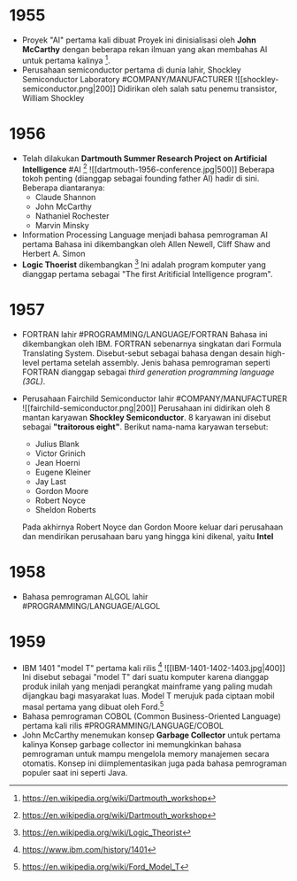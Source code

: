 # 1955
- Proyek "AI" pertama kali dibuat
	Proyek ini dinisialisasi oleh **John McCarthy** dengan beberapa rekan ilmuan yang akan membahas AI untuk pertama kalinya [^1].
- Perusahaan semiconductor pertama di dunia lahir, Shockley Semiconductor Laboratory #COMPANY/MANUFACTURER 
	![[shockley-semiconductor.png|200]]
	Didirikan oleh salah satu penemu transistor, William Shockley

# 1956
- Telah dilakukan **Dartmouth Summer Research Project on Artificial Intelligence** #AI [^1]
	![[dartmouth-1956-conference.jpg|500]]
	Beberapa tokoh penting (dianggap sebagai founding father AI) hadir di sini. Beberapa diantaranya:
	- Claude Shannon
	- John McCarthy
	- Nathaniel Rochester
	- Marvin Minsky
- Information Processing Language menjadi bahasa pemrograman AI pertama
	Bahasa ini dikembangkan oleh Allen Newell, Cliff Shaw and Herbert A. Simon
- **Logic Thoerist** dikembangkan [^2]
	Ini adalah program komputer yang dianggap pertama sebagai "The first Aritificial Intelligence program".
# 1957
- FORTRAN lahir #PROGRAMMING/LANGUAGE/FORTRAN
	Bahasa ini dikembangkan oleh IBM. FORTRAN sebenarnya singkatan dari Formula Translating System. Disebut-sebut sebagai bahasa dengan desain high-level pertama setelah assembly.
	Jenis bahasa pemrograman seperti FORTRAN dianggap sebagai *third generation programming language (3GL)*. 
- Perusahaan Fairchild Semiconductor lahir #COMPANY/MANUFACTURER 
	![[fairchild-semiconductor.png|200]]
	Perusahaan ini didirikan oleh 8 mantan karyawan **Shockley Semiconductor**. 8 karyawan ini disebut sebagai **"traitorous eight"**. Berikut nama-nama karyawan tersebut:
	- Julius Blank
	- Victor Grinich
	- Jean Hoerni
	- Eugene Kleiner
	- Jay Last
	- Gordon Moore
	- Robert Noyce
	- Sheldon Roberts
	
	Pada akhirnya Robert Noyce dan Gordon Moore keluar dari perusahaan dan mendirikan perusahaan baru yang hingga kini dikenal, yaitu **Intel**
# 1958
- Bahasa pemrograman ALGOL lahir #PROGRAMMING/LANGUAGE/ALGOL
# 1959
- IBM 1401 "model T" pertama kali rilis [^3]
	![[IBM-1401-1402-1403.jpg|400]]
	Ini disebut sebagai "model T" dari suatu komputer karena dianggap produk inilah yang menjadi perangkat mainframe yang paling mudah dijangkau bagi masyarakat luas.
	Model T merujuk pada ciptaan mobil masal pertama yang dibuat oleh Ford.[^4] 
- Bahasa pemrograman COBOL (Common Business-Oriented Language) pertama kali rilis #PROGRAMMING/LANGUAGE/COBOL
- John McCarthy menemukan konsep **Garbage Collector** untuk pertama kalinya
  Konsep garbage collector ini memungkinkan bahasa pemrograman untuk mampu mengelola memory manajemen secara otomatis. Konsep ini diimplementasikan juga pada bahasa pemrograman populer saat ini seperti Java.


[^1]: https://en.wikipedia.org/wiki/Dartmouth_workshop
[^2]: https://en.wikipedia.org/wiki/Logic_Theorist
[^3]: https://www.ibm.com/history/1401
[^4]: https://en.wikipedia.org/wiki/Ford_Model_T